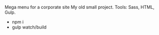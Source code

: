 Mega menu for a corporate site
My old small project. Tools: Sass, HTML, Gulp.
- npm i
- gulp watch/build
